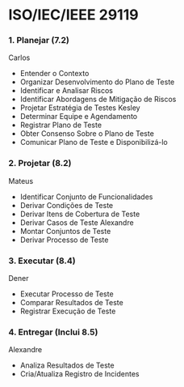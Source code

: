 # ISO/IEC/IEEE 29119


### 1. Planejar (7.2)
Carlos
- Entender o Contexto
- Organizar Desenvolvimento do Plano de Teste
- Identificar e Analisar Riscos
- Identificar Abordagens de Mitigação de Riscos
- Projetar Estratégia de Testes
Kesley
- Determinar Equipe e Agendamento
- Registrar Plano de Teste
- Obter Consenso Sobre o Plano de Teste
- Comunicar Plano de Teste e Disponibilizá-lo

### 2. Projetar (8.2)
Mateus
- Identificar Conjunto de Funcionalidades
- Derivar Condições de Teste
- Derivar Itens de Cobertura de Teste
- Derivar Casos de Teste
Alexandre
- Montar Conjuntos de Teste
- Derivar Processo de Teste

### 3. Executar (8.4)
Dener
- Executar Processo de Teste
- Comparar Resultados de Teste
- Registrar Execução de Teste

### 4. Entregar (Inclui 8.5)
Alexandre
- Analiza Resultados de Teste
- Cria/Atualiza Registro de Incidentes
